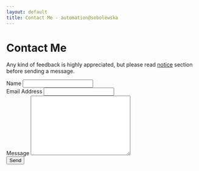 ```yaml
---
layout: default
title: Contact Me - automation@sobolewska
---
```


<div id="contact">
  <h1 class="pageTitle">Contact Me</h1>
  <div class="contactContent">
    <p class="intro">Any kind of feedback is highly appreciated, but please read <a href="/about#notice">notice</a> section before sending a message.</p>
  </div>
  <!-- http://rot13.de/index.php -->
  <script type="text/javascript">document.write("<sbez npgvba=\"uggc://sbezfcerr.vb/cbfgznfgre@fbobyrjfxn.vg\" zrgubq=\"CBFG\">".replace(/[a-zA-Z]/g, function(c){return String.fromCharCode((c<="Z"?90:122)>=(c=c.charCodeAt(0)+13)?c:c-26);}));</script>
    <label for="name">Name</label>    
    <input type="text" id="name" name="name" class="full-width"><br>
    <label for="email">Email Address</label>
    <input type="email" id="email" name="_replyto" class="full-width"><br>
    <label for="message">Message</label>
    <textarea name="message" id="message" cols="30" rows="10" class="full-width"></textarea><br>
    <input type="submit" value="Send" class="button">
	<input type="hidden" name="_subject" value="Contact from automation@sobolewska" />
	<input type="hidden" name="_next" value="/thanks" />
  </form>
</div>

